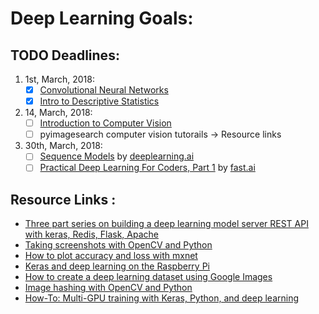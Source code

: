 # Deep Learning Goals:

## TODO Deadlines:
1. 1st, March, 2018:
   	- [x] [Convolutional Neural Networks](https://www.coursera.org/learn/convolutional-neural-networks)
	- [x] [Intro to Descriptive Statistics](https://classroom.udacity.com/courses/ud827)
2. 14, March, 2018:
   	- [ ] [Introduction to Computer Vision](https://in.udacity.com/course/introduction-to-computer-vision--ud810)
	- [ ] pyimagesearch computer vision tutorails -> Resource links
3. 30th, March, 2018:
	- [ ] [Sequence Models](https://www.coursera.org/learn/nlp-sequence-models) by [deeplearning.ai](https://deeplearning.ai) 
	- [ ] [Practical Deep Learning For Coders, Part 1](http://course.fast.ai/lessons/lessons.html) by [fast.ai](http://www.fast.ai/)

## Resource Links :

  - [Three part series on building a deep learning model server REST API with keras, Redis, Flask, Apache](https://www.pyimagesearch.com/2018/02/05/deep-learning-production-keras-redis-flask-apache/)
  - [Taking screenshots with OpenCV and Python](https://www.pyimagesearch.com/2018/01/01/taking-screenshots-with-opencv-and-python/)
  - [How to plot accuracy and loss with mxnet](https://www.pyimagesearch.com/2017/12/25/plot-accuracy-loss-mxnet/)
  - [Keras and deep learning on the Raspberry Pi](https://www.pyimagesearch.com/2017/12/18/keras-deep-learning-raspberry-pi/)
  - [How to create a deep learning dataset using Google Images](https://www.pyimagesearch.com/2017/12/04/how-to-create-a-deep-learning-dataset-using-google-images/)	 	 	
  - [Image hashing with OpenCV and Python](https://www.pyimagesearch.com/2017/11/27/image-hashing-opencv-python/)
  - [How-To: Multi-GPU training with Keras, Python, and deep learning](https://www.pyimagesearch.com/2017/10/30/how-to-multi-gpu-training-with-keras-python-and-deep-learning/)
	

